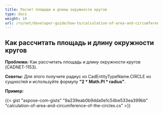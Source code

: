 ```yaml
---
title: Расчет площади и длины окружности кругов
type: docs
weight: 18
url: /ru/net/developer-guide/how-to/calculation-of-area-and-circumference-of-the-circles/
---
```


## **Как рассчитать площадь и длину окружности кругов**

**Проблема:** Как рассчитать площадь и длину окружности кругов (CADNET-1153).

**Советы:** Для этого получите радиус из CadEntityTypeName.CIRCLE из сущностей и используйте формулу **"2 * Math.PI * radius"**.

**Пример:**

{{< gist "aspose-com-gists" "9a239eab0b9dda0e1c54be533ea399bb" "calculation-of-area-and-circumference-of-the-circles.cs" >}}
